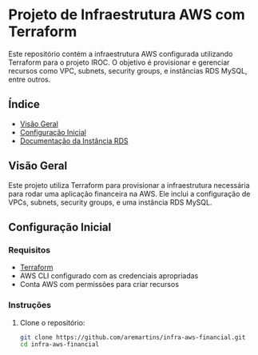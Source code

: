 # Projeto de Infraestrutura AWS com Terraform

Este repositório contém a infraestrutura AWS configurada utilizando Terraform para o projeto IROC. O objetivo é provisionar e gerenciar recursos como VPC, subnets, security groups, e instâncias RDS MySQL, entre outros.

## Índice

- [Visão Geral](#visão-geral)
- [Configuração Inicial](#configuração-inicial)
- [Documentação da Instância RDS](https://github.com/aremartins/infra-aws-financial/blob/feature/infra/resources_rds.md)

## Visão Geral

Este projeto utiliza Terraform para provisionar a infraestrutura necessária para rodar uma aplicação financeira na AWS. Ele inclui a configuração de VPCs, subnets, security groups, e uma instância RDS MySQL.

## Configuração Inicial

### Requisitos

- [Terraform](https://www.terraform.io/downloads.html)
- AWS CLI configurado com as credenciais apropriadas
- Conta AWS com permissões para criar recursos

### Instruções

1. Clone o repositório:
   ```bash
   git clone https://github.com/aremartins/infra-aws-financial.git
   cd infra-aws-financial
